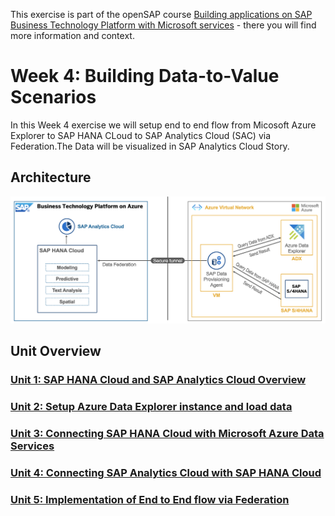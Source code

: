 

This exercise is part of the openSAP course [Building applications on SAP Business Technology Platform with Microsoft services](https://open.sap.com/courses/btpma1) - there you will find more information and context. 

# Week 4: Building Data-to-Value Scenarios 

In this Week 4 exercise we will setup end to end flow from Micosoft Azure Explorer to SAP HANA CLoud to SAP Analytics Cloud (SAC) via Federation.The Data will be visualized in SAP Analytics Cloud Story.

 
## Architecture
![Architecture](./images/Architecture.png)

## Unit Overview

### [Unit 1: SAP HANA Cloud and SAP Analytics Cloud Overview](./Unit1/README.md)
### [Unit 2: Setup Azure Data Explorer instance and load data](./Unit2/README.md)
### [Unit 3: Connecting SAP HANA Cloud with Microsoft Azure Data Services](./Unit3/README.md)
### [Unit 4: Connecting SAP Analytics Cloud with SAP HANA Cloud](./Unit4/README.md) 
### [Unit 5: Implementation of End to End flow via Federation](./Unit5/README.md)
